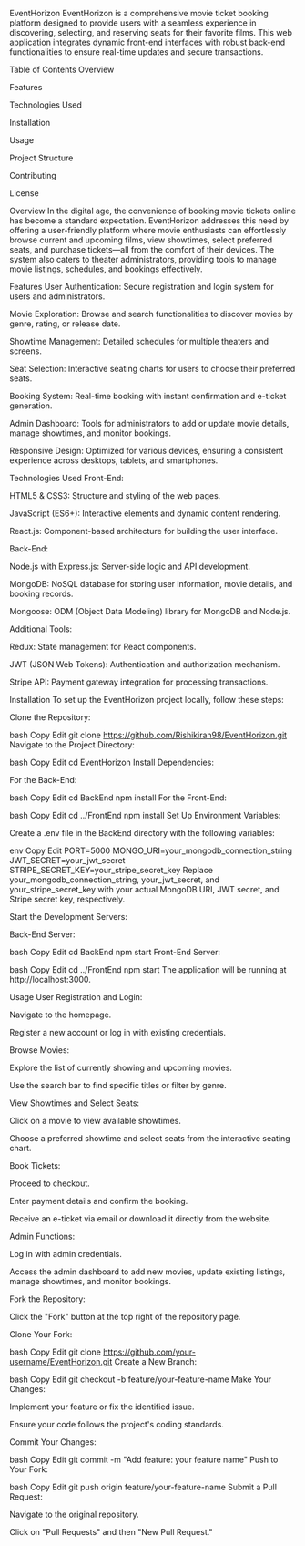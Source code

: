 EventHorizon
EventHorizon is a comprehensive movie ticket booking platform designed to provide users with a seamless experience in discovering, selecting, and reserving seats for their favorite films. This web application integrates dynamic front-end interfaces with robust back-end functionalities to ensure real-time updates and secure transactions.

Table of Contents
Overview

Features

Technologies Used

Installation

Usage

Project Structure

Contributing

License

Overview
In the digital age, the convenience of booking movie tickets online has become a standard expectation. EventHorizon addresses this need by offering a user-friendly platform where movie enthusiasts can effortlessly browse current and upcoming films, view showtimes, select preferred seats, and purchase tickets—all from the comfort of their devices. The system also caters to theater administrators, providing tools to manage movie listings, schedules, and bookings effectively.

Features
User Authentication: Secure registration and login system for users and administrators.

Movie Exploration: Browse and search functionalities to discover movies by genre, rating, or release date.

Showtime Management: Detailed schedules for multiple theaters and screens.

Seat Selection: Interactive seating charts for users to choose their preferred seats.

Booking System: Real-time booking with instant confirmation and e-ticket generation.

Admin Dashboard: Tools for administrators to add or update movie details, manage showtimes, and monitor bookings.

Responsive Design: Optimized for various devices, ensuring a consistent experience across desktops, tablets, and smartphones.

Technologies Used
Front-End:

HTML5 & CSS3: Structure and styling of the web pages.

JavaScript (ES6+): Interactive elements and dynamic content rendering.

React.js: Component-based architecture for building the user interface.

Back-End:

Node.js with Express.js: Server-side logic and API development.

MongoDB: NoSQL database for storing user information, movie details, and booking records.

Mongoose: ODM (Object Data Modeling) library for MongoDB and Node.js.

Additional Tools:

Redux: State management for React components.

JWT (JSON Web Tokens): Authentication and authorization mechanism.

Stripe API: Payment gateway integration for processing transactions.

Installation
To set up the EventHorizon project locally, follow these steps:

Clone the Repository:

bash
Copy
Edit
git clone https://github.com/Rishikiran98/EventHorizon.git
Navigate to the Project Directory:

bash
Copy
Edit
cd EventHorizon
Install Dependencies:

For the Back-End:

bash
Copy
Edit
cd BackEnd
npm install
For the Front-End:

bash
Copy
Edit
cd ../FrontEnd
npm install
Set Up Environment Variables:

Create a .env file in the BackEnd directory with the following variables:

env
Copy
Edit
PORT=5000
MONGO_URI=your_mongodb_connection_string
JWT_SECRET=your_jwt_secret
STRIPE_SECRET_KEY=your_stripe_secret_key
Replace your_mongodb_connection_string, your_jwt_secret, and your_stripe_secret_key with your actual MongoDB URI, JWT secret, and Stripe secret key, respectively.

Start the Development Servers:

Back-End Server:

bash
Copy
Edit
cd BackEnd
npm start
Front-End Server:

bash
Copy
Edit
cd ../FrontEnd
npm start
The application will be running at http://localhost:3000.

Usage
User Registration and Login:

Navigate to the homepage.

Register a new account or log in with existing credentials.

Browse Movies:

Explore the list of currently showing and upcoming movies.

Use the search bar to find specific titles or filter by genre.

View Showtimes and Select Seats:

Click on a movie to view available showtimes.

Choose a preferred showtime and select seats from the interactive seating chart.

Book Tickets:

Proceed to checkout.

Enter payment details and confirm the booking.

Receive an e-ticket via email or download it directly from the website.

Admin Functions:

Log in with admin credentials.

Access the admin dashboard to add new movies, update existing listings, manage showtimes, and monitor bookings.

Fork the Repository:

Click the "Fork" button at the top right of the repository page.

Clone Your Fork:

bash
Copy
Edit
git clone https://github.com/your-username/EventHorizon.git
Create a New Branch:

bash
Copy
Edit
git checkout -b feature/your-feature-name
Make Your Changes:

Implement your feature or fix the identified issue.

Ensure your code follows the project's coding standards.

Commit Your Changes:

bash
Copy
Edit
git commit -m "Add feature: your feature name"
Push to Your Fork:

bash
Copy
Edit
git push origin feature/your-feature-name
Submit a Pull Request:

Navigate to the original repository.

Click on "Pull Requests" and then "New Pull Request."

